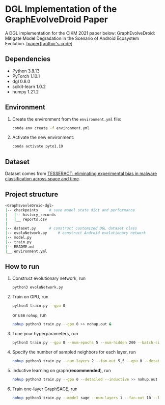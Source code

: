 # DGL Implementation of the GraphEvolveDroid Paper
A DGL implementation for the CIKM 2021 paper below:
GraphEvolveDroid: Mitigate Model Degradation in the Scenario of Android Ecosystem Evolution.
[[paper]](https://dl.acm.org/doi/abs/10.1145/3459637.3482118)[[author's code]](https://github.com/liangxun/GraphEvolveDroid)

## Dependencies
* Python 3.8.13
* PyTorch 1.10.1
* dgl 0.8.0
* scikit-learn 1.0.2
* numpy 1.21.2

## Environment
1. Create the environment from the `environment.yml` file:
    ```bash
    conda env create -f environment.yml
    ```

2. Activate the new environment:
    ```bash
    conda activate pyto1.10
    ```

## Dataset
Dataset comes from [TESSERACT: eliminating experimental bias in malware classification across space and time](https://dl.acm.org/doi/abs/10.5555/3361338.3361389).

## Project structure
```bash
<GraphEvovleDroid-dgl>
|-- checkpoints     # save model state dict and performance
|   |-- history_records
|   |__ reports.csv
|
|-- dataset.py      # construct customized DGL dataset class
|-- evoluNetwork.py     # construct Android evolutionary network
|-- model.py
|-- train.py
|-- README.md
|__ environment.yml
```

## How to run

1. Construct evolutionary network, run

   ```bash
   python3 evoluNetwork.py
   ```

2. Train on GPU, run

   ```bash
   python3 train.py --gpu 0
   ```

   or use `nohup`, run

   ```bash
   nohup python3 train.py --gpu 0 >> nohup.out &
   ```

3. Tune your hyperparameters, run

   ```bash
   python3 train.py --gpu 0 --num-epochs 5 --num-hidden 200 --batch-size 128 --detailed
   ```

4. Specify the number of sampled neighbors for each layer, run

   ```bash
   nohup python3 train.py --num-layers 2 --fan-out 5,5 --gpu 0 --detailed >> nohup.out &
   ```

5. Inductive learning on graph(**recommended**), run

   ```bash
   nohup python3 train.py --gpu 0 --detailed --inductive >> nohup.out &
   ```

6. Train one-layer GraphSAGE, run
   ```bash
   nohup python3 train.py --model sage --num-layers 1 --fan-out 10 --lr 1e-3 --weight-decay 1e-3 --num-epochs 300 --early-stop >> nohup.out &
   ```